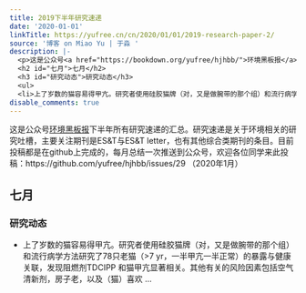 ```yaml
---
title: 2019下半年研究速递
date: '2020-01-01'
linkTitle: https://yufree.cn/cn/2020/01/01/2019-research-paper-2/
source: '博客 on Miao Yu | 于淼 '
description: |-
  <p>这是公众号<a href="https://bookdown.org/yufree/hjhbb/">环境黑板报</a>下半年所有研究速递的汇总。研究速递是关于环境相关的研究吐槽，主要关注期刊是ES&amp;T与ES&amp;T letter，也有其他综合类期刊的条目。目前投稿都是在github上完成的，每月总结一次推送到公众号，欢迎各位同学来此投稿：https://github.com/yufree/hjhbb/issues/29 （2020年1月）</p>
  <h2 id="七月">七月</h2>
  <h3 id="研究动态">研究动态</h3>
  <ul>
  <li>上了岁数的猫容易得甲亢。研究者使用硅胶猫牌（对，又是做腕带的那个组）和流行病学方法研究了78只老猫（&gt;7 yr，一半甲亢一半正常）的暴露与健康关联，发现阻燃剂TDCIPP 和猫甲亢显著相关。其他有关的风险因素包括空气清新剂，房子老，以及（猫）喜欢 ...
disable_comments: true
---
```

<p>这是公众号<a href="https://bookdown.org/yufree/hjhbb/">环境黑板报</a>下半年所有研究速递的汇总。研究速递是关于环境相关的研究吐槽，主要关注期刊是ES&amp;T与ES&amp;T letter，也有其他综合类期刊的条目。目前投稿都是在github上完成的，每月总结一次推送到公众号，欢迎各位同学来此投稿：https://github.com/yufree/hjhbb/issues/29 （2020年1月）</p>
<h2 id="七月">七月</h2>
<h3 id="研究动态">研究动态</h3>
<ul>
<li>上了岁数的猫容易得甲亢。研究者使用硅胶猫牌（对，又是做腕带的那个组）和流行病学方法研究了78只老猫（&gt;7 yr，一半甲亢一半正常）的暴露与健康关联，发现阻燃剂TDCIPP 和猫甲亢显著相关。其他有关的风险因素包括空气清新剂，房子老，以及（猫）喜欢 ...